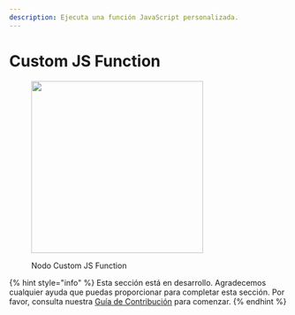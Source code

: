 ```yaml
---
description: Ejecuta una función JavaScript personalizada.
---
```


# Custom JS Function

<figure><img src="../../.gitbook/assets/image--9---1---1---1-.png" alt="" width="311"><figcaption><p>Nodo Custom JS Function</p></figcaption></figure>

{% hint style="info" %}
Esta sección está en desarrollo. Agradecemos cualquier ayuda que puedas proporcionar para completar esta sección. Por favor, consulta nuestra [Guía de Contribución](../../contributing/) para comenzar.
{% endhint %}

